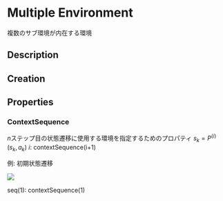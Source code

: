 # Multiple Environment
複数のサブ環境が内在する環境

## Description


## Creation

## Properties

### ContextSequence
$n$ステップ目の状態遷移に使用する環境を指定するためのプロパティ
$s_k = P^{(i)}(s_k,a_k)$
$i$: contextSequence(i+1)

例: 初期状態遷移

<img src="https://latex.codecogs.com/gif.latex?s_1&space;=&space;P^{(\mathrm{seq(1)})}(s_0,a_0)" />

seq(1): contextSequence(1)

